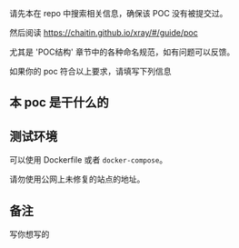 请先本在 repo 中搜索相关信息，确保该 POC 没有被提交过。

然后阅读 https://chaitin.github.io/xray/#/guide/poc

尤其是 'POC结构' 章节中的各种命名规范，如有问题可以反馈。

如果你的 poc 符合以上要求，请填写下列信息

## 本 poc 是干什么的

## 测试环境

可以使用 Dockerfile 或者 `docker-compose`。

请勿使用公网上未修复的站点的地址。

## 备注

写你想写的